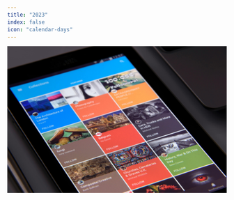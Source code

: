```yaml
---
title: "2023"
index: false
icon: "calendar-days"
---
```


![](/assets/image/news.jpg)

<Catalog hideHeading />
